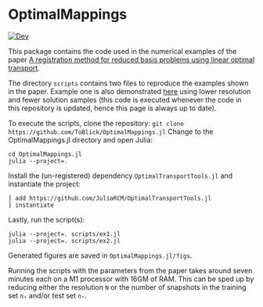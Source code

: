 # OptimalMappings
[![Dev](https://img.shields.io/badge/docs-dev-blue.svg)](https://toblick.github.io/OptimalMappings.jl/dev/)

This package contains the code used in the numerical examples of the paper [A registration method for reduced basis problems using linear optimal transport](https://arxiv.org/abs/2304.14884).

The directory `scripts` contains two files to reproduce the examples shown in the paper. Example one is also demonstrated [here](https://toblick.github.io/OptimalMappings.jl/dev/) using lower resolution and fewer solution samples (this code is executed whenever the code in this repository is updated, hence this page is always up to date).

To execute the scripts, clone the repository:
```git clone https://github.com/ToBlick/OptimalMappings.jl```
Change to the OptimalMappings.jl directory and open Julia:
```
cd OptimalMappings.jl
julia --project=.
```
Install the (un-registered) dependency `OptimalTransportTools.jl` and instantiate the project:
```
] add https://github.com/JuliaRCM/OptimalTransportTools.jl
] instantiate
```
Lastly, run the script(s):
```
julia --project=. scripts/ex1.jl
julia --project=. scripts/ex2.jl
```
Generated figures are saved in `OptimalMappings.jl/figs`.

Running the scripts with the parameters from the paper takes around seven minutes each on a M1 processor with 16GM of RAM. This can be sped up by reducing either the resolution `N` or the number of snapshots in the training set `nₛ` and/or test set `nₜ`.
